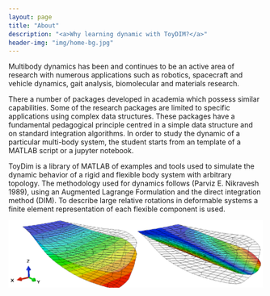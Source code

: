 ```yaml
---
layout: page
title: "About"
description: "<a>Why learning dynamic with ToyDIM?</a>"
header-img: "img/home-bg.jpg"
---
```


Multibody dynamics has been and continues to be an active area of research with numerous applications such
as robotics, spacecraft and vehicle dynamics, gait analysis, biomolecular and materials research.

There a number of packages developed in academia which possess similar capabilities. Some of the research packages are limited to specific applications using complex data structures. These packages have a fundamental pedagogical principle centred in a simple data structure  and on standard integration algorithms. In order to study the dynamic of a particular multi-body system, the student starts from an template of a MATLAB script or a jupyter notebook.

ToyDim is a library of MATLAB of examples and tools used to simulate the dynamic behavior of a rigid and flexible body system with arbitrary topology. The methodology used for dynamics follows (Parviz E. Nikravesh 1989), using an Augmented Lagrange Formulation and the direct integration method (DIM). To describe large relative rotations in deformable systems a finite element representation of each flexible component is used.

![Image](https://github.com/MelroLeandro/ToyDIM/blob/master/img/deformablemesh.png)
